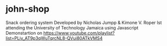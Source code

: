 # john-shop
Snack ordering system
Developed by Nicholas Jumpp & Kimone V. Roper Ist attending the University of Technology Jamaica using Javascript
Demonstartion on https://www.youtube.com/playlist?list=PLiv_AT9p3qWuTqrcNL8-QVui80ATkVMS4
